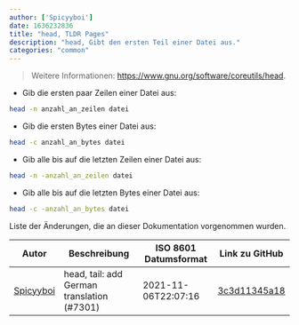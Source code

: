 ```yaml
---
author: ['Spicyyboi']
date: 1636232836
title: "head, TLDR Pages"
description: "head, Gibt den ersten Teil einer Datei aus."
categories: "common"
---
```

> Weitere Informationen: <https://www.gnu.org/software/coreutils/head>.

- Gib die ersten paar Zeilen einer Datei aus:

```bash
head -n anzahl_an_zeilen datei
```

- Gib die ersten Bytes einer Datei aus:

```bash
head -c anzahl_an_bytes datei
```

- Gib alle bis auf die letzten Zeilen einer Datei aus:

```bash
head -n -anzahl_an_zeilen datei
```

- Gib alle bis auf die letzten Bytes einer Datei aus:

```bash
head -c -anzahl_an_bytes datei
```
Liste der Änderungen, die an dieser Dokumentation vorgenommen wurden.


Autor | Beschreibung | ISO 8601 Datumsformat | Link zu GitHub
------|-----|-----|-----
[Spicyyboi](mailto:34308782+spicyyboi@users.noreply.github.com) | head, tail: add German translation (#7301) | 2021-11-06T22:07:16 | [3c3d11345a18](https://github.com/tldr-pages/tldr/commit/3c3d11345a18ddcc24419c2dd10e3d27da197fe3)

